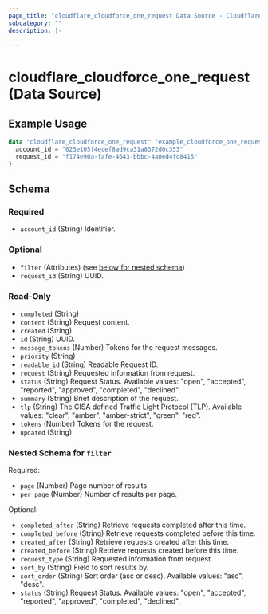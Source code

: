 ```yaml
---
page_title: "cloudflare_cloudforce_one_request Data Source - Cloudflare"
subcategory: ""
description: |-
  
---
```


# cloudflare_cloudforce_one_request (Data Source)



## Example Usage

```terraform
data "cloudflare_cloudforce_one_request" "example_cloudforce_one_request" {
  account_id = "023e105f4ecef8ad9ca31a8372d0c353"
  request_id = "f174e90a-fafe-4643-bbbc-4a0ed4fc8415"
}
```

<!-- schema generated by tfplugindocs -->
## Schema

### Required

- `account_id` (String) Identifier.

### Optional

- `filter` (Attributes) (see [below for nested schema](#nestedatt--filter))
- `request_id` (String) UUID.

### Read-Only

- `completed` (String)
- `content` (String) Request content.
- `created` (String)
- `id` (String) UUID.
- `message_tokens` (Number) Tokens for the request messages.
- `priority` (String)
- `readable_id` (String) Readable Request ID.
- `request` (String) Requested information from request.
- `status` (String) Request Status.
Available values: "open", "accepted", "reported", "approved", "completed", "declined".
- `summary` (String) Brief description of the request.
- `tlp` (String) The CISA defined Traffic Light Protocol (TLP).
Available values: "clear", "amber", "amber-strict", "green", "red".
- `tokens` (Number) Tokens for the request.
- `updated` (String)

<a id="nestedatt--filter"></a>
### Nested Schema for `filter`

Required:

- `page` (Number) Page number of results.
- `per_page` (Number) Number of results per page.

Optional:

- `completed_after` (String) Retrieve requests completed after this time.
- `completed_before` (String) Retrieve requests completed before this time.
- `created_after` (String) Retrieve requests created after this time.
- `created_before` (String) Retrieve requests created before this time.
- `request_type` (String) Requested information from request.
- `sort_by` (String) Field to sort results by.
- `sort_order` (String) Sort order (asc or desc).
Available values: "asc", "desc".
- `status` (String) Request Status.
Available values: "open", "accepted", "reported", "approved", "completed", "declined".


